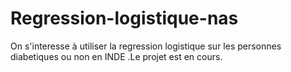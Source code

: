# Regression-logistique-nas
On s'interesse à utiliser la regression logistique sur  les personnes diabetiques ou non en INDE .Le projet est en cours.
